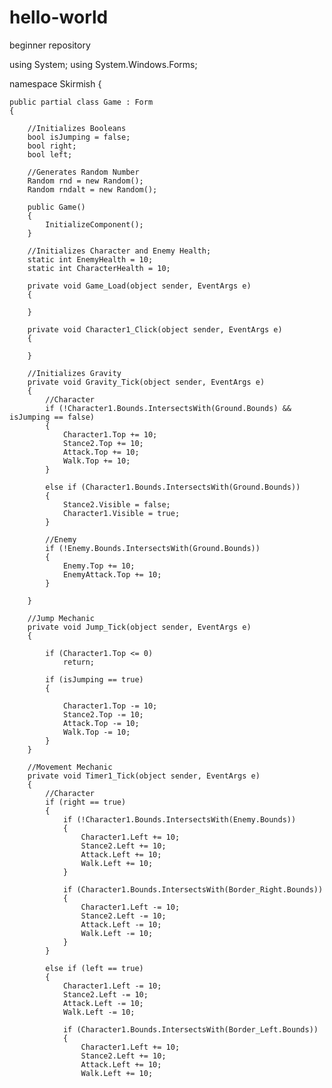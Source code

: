# hello-world
beginner repository

using System;
using System.Windows.Forms;

namespace Skirmish
{
    

    public partial class Game : Form
    {
        
        //Initializes Booleans
        bool isJumping = false;
        bool right;
        bool left;

        //Generates Random Number
        Random rnd = new Random();
        Random rndalt = new Random();

        public Game()
        {
            InitializeComponent();
        }

        //Initializes Character and Enemy Health;
        static int EnemyHealth = 10;
        static int CharacterHealth = 10;

        private void Game_Load(object sender, EventArgs e)
        {

        }

        private void Character1_Click(object sender, EventArgs e)
        {

        }

        //Initializes Gravity
        private void Gravity_Tick(object sender, EventArgs e)
        {
            //Character
            if (!Character1.Bounds.IntersectsWith(Ground.Bounds) && isJumping == false)
            {
                Character1.Top += 10;
                Stance2.Top += 10;
                Attack.Top += 10;
                Walk.Top += 10;
            }

            else if (Character1.Bounds.IntersectsWith(Ground.Bounds))
            {
                Stance2.Visible = false;
                Character1.Visible = true;
            }

            //Enemy
            if (!Enemy.Bounds.IntersectsWith(Ground.Bounds))
            {
                Enemy.Top += 10;
                EnemyAttack.Top += 10;
            }

        }

        //Jump Mechanic
        private void Jump_Tick(object sender, EventArgs e)
        {

            if (Character1.Top <= 0)
                return;

            if (isJumping == true)
            {

                Character1.Top -= 10;
                Stance2.Top -= 10;
                Attack.Top -= 10;
                Walk.Top -= 10;
            }
        }

        //Movement Mechanic
        private void Timer1_Tick(object sender, EventArgs e)
        {
            //Character
            if (right == true)
            {
                if (!Character1.Bounds.IntersectsWith(Enemy.Bounds))
                {
                    Character1.Left += 10;
                    Stance2.Left += 10;
                    Attack.Left += 10;
                    Walk.Left += 10;
                }

                if (Character1.Bounds.IntersectsWith(Border_Right.Bounds))
                {
                    Character1.Left -= 10;
                    Stance2.Left -= 10;
                    Attack.Left -= 10;
                    Walk.Left -= 10;
                }
            }

            else if (left == true)
            {
                Character1.Left -= 10;
                Stance2.Left -= 10;
                Attack.Left -= 10;
                Walk.Left -= 10;

                if (Character1.Bounds.IntersectsWith(Border_Left.Bounds))
                {
                    Character1.Left += 10;
                    Stance2.Left += 10;
                    Attack.Left += 10;
                    Walk.Left += 10;
 
